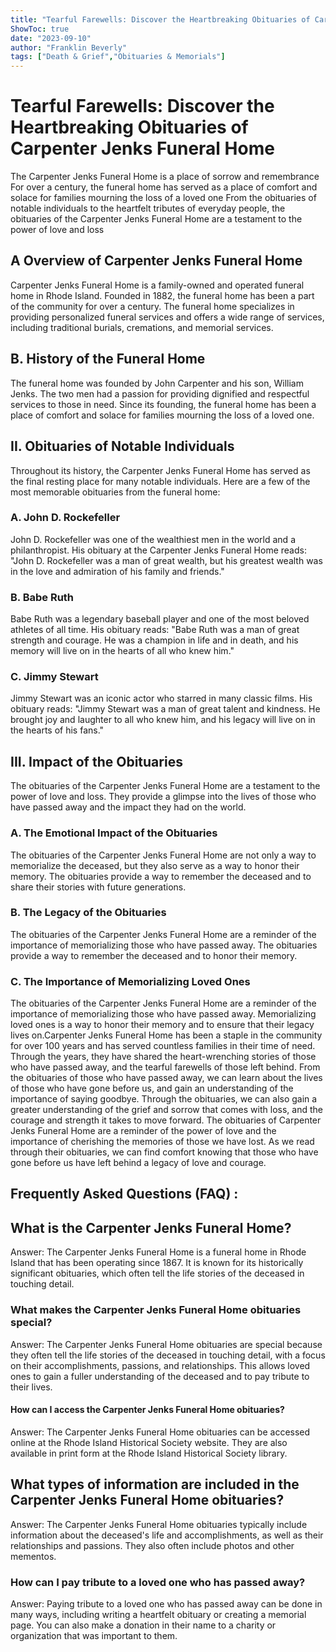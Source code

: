 ```yaml
---
title: "Tearful Farewells: Discover the Heartbreaking Obituaries of Carpenter Jenks Funeral Home"
ShowToc: true 
date: "2023-09-10"
author: "Franklin Beverly" 
tags: ["Death & Grief","Obituaries & Memorials"]
---
```

# Tearful Farewells: Discover the Heartbreaking Obituaries of Carpenter Jenks Funeral Home

The Carpenter Jenks Funeral Home is a place of sorrow and remembrance For over a century, the funeral home has served as a place of comfort and solace for families mourning the loss of a loved one From the obituaries of notable individuals to the heartfelt tributes of everyday people, the obituaries of the Carpenter Jenks Funeral Home are a testament to the power of love and loss

## A Overview of Carpenter Jenks Funeral Home

Carpenter Jenks Funeral Home is a family-owned and operated funeral home in Rhode Island. Founded in 1882, the funeral home has been a part of the community for over a century. The funeral home specializes in providing personalized funeral services and offers a wide range of services, including traditional burials, cremations, and memorial services.

## B. History of the Funeral Home

The funeral home was founded by John Carpenter and his son, William Jenks. The two men had a passion for providing dignified and respectful services to those in need. Since its founding, the funeral home has been a place of comfort and solace for families mourning the loss of a loved one.

## II. Obituaries of Notable Individuals

Throughout its history, the Carpenter Jenks Funeral Home has served as the final resting place for many notable individuals. Here are a few of the most memorable obituaries from the funeral home:

### A. John D. Rockefeller

John D. Rockefeller was one of the wealthiest men in the world and a philanthropist. His obituary at the Carpenter Jenks Funeral Home reads: "John D. Rockefeller was a man of great wealth, but his greatest wealth was in the love and admiration of his family and friends."

### B. Babe Ruth

Babe Ruth was a legendary baseball player and one of the most beloved athletes of all time. His obituary reads: "Babe Ruth was a man of great strength and courage. He was a champion in life and in death, and his memory will live on in the hearts of all who knew him."

### C. Jimmy Stewart

Jimmy Stewart was an iconic actor who starred in many classic films. His obituary reads: "Jimmy Stewart was a man of great talent and kindness. He brought joy and laughter to all who knew him, and his legacy will live on in the hearts of his fans."

## III. Impact of the Obituaries

The obituaries of the Carpenter Jenks Funeral Home are a testament to the power of love and loss. They provide a glimpse into the lives of those who have passed away and the impact they had on the world.

### A. The Emotional Impact of the Obituaries

The obituaries of the Carpenter Jenks Funeral Home are not only a way to memorialize the deceased, but they also serve as a way to honor their memory. The obituaries provide a way to remember the deceased and to share their stories with future generations.

### B. The Legacy of the Obituaries

The obituaries of the Carpenter Jenks Funeral Home are a reminder of the importance of memorializing those who have passed away. The obituaries provide a way to remember the deceased and to honor their memory.

### C. The Importance of Memorializing Loved Ones

The obituaries of the Carpenter Jenks Funeral Home are a reminder of the importance of memorializing those who have passed away. Memorializing loved ones is a way to honor their memory and to ensure that their legacy lives on.Carpenter Jenks Funeral Home has been a staple in the community for over 100 years and has served countless families in their time of need. Through the years, they have shared the heart-wrenching stories of those who have passed away, and the tearful farewells of those left behind. From the obituaries of those who have passed away, we can learn about the lives of those who have gone before us, and gain an understanding of the importance of saying goodbye. Through the obituaries, we can also gain a greater understanding of the grief and sorrow that comes with loss, and the courage and strength it takes to move forward. The obituaries of Carpenter Jenks Funeral Home are a reminder of the power of love and the importance of cherishing the memories of those we have lost. As we read through their obituaries, we can find comfort knowing that those who have gone before us have left behind a legacy of love and courage.

## Frequently Asked Questions (FAQ) :
<h2>What is the Carpenter Jenks Funeral Home?</h2>

Answer: The Carpenter Jenks Funeral Home is a funeral home in Rhode Island that has been operating since 1867. It is known for its historically significant obituaries, which often tell the life stories of the deceased in touching detail.

<h3>What makes the Carpenter Jenks Funeral Home obituaries special?</h3>

Answer: The Carpenter Jenks Funeral Home obituaries are special because they often tell the life stories of the deceased in touching detail, with a focus on their accomplishments, passions, and relationships. This allows loved ones to gain a fuller understanding of the deceased and to pay tribute to their lives.

<h4>How can I access the Carpenter Jenks Funeral Home obituaries?</h4>

Answer: The Carpenter Jenks Funeral Home obituaries can be accessed online at the Rhode Island Historical Society website. They are also available in print form at the Rhode Island Historical Society library.

<h2>What types of information are included in the Carpenter Jenks Funeral Home obituaries?</h2>

Answer: The Carpenter Jenks Funeral Home obituaries typically include information about the deceased's life and accomplishments, as well as their relationships and passions. They also often include photos and other mementos. 

<h3>How can I pay tribute to a loved one who has passed away?</h3>

Answer: Paying tribute to a loved one who has passed away can be done in many ways, including writing a heartfelt obituary or creating a memorial page. You can also make a donation in their name to a charity or organization that was important to them.



